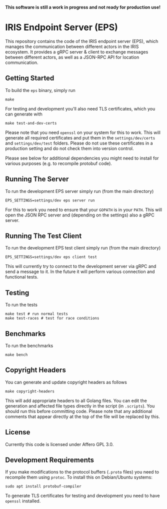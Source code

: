**This software is still a work in progress and not ready for production use!**

# IRIS Endpoint Server (EPS)

This repository contains the code of the IRIS endpoint server (EPS), which manages the communication between different actors in the IRIS ecosystem. It provides a gRPC server & client to exchange messages between different actors, as well as a JSON-RPC API for location communication.

## Getting Started

To build the `eps` binary, simply run

```
make
```

For testing and development you'll also need TLS certificates, which you can generate with

```
make test-and-dev-certs
```

Please note that you need `openssl` on your system for this to work. This will generate all required certificates and put them in the `settings/dev/certs` and `settings/dev/test` folders. Please do not use these certificates in a production setting and do not check them into version control.

Please see below for additional dependencies you might need to install for various purposes (e.g. to recompile protobuf code).

## Running The Server

To run the development EPS server simply run (from the main directory)

```
EPS_SETTINGS=settings/dev eps server run
```

For this to work you need to ensure that your `GOPATH` is in your `PATH`. This will open the JSON RPC server and (depending on the settings) also a gRPC server.

## Running The Test Client

To run the development EPS test client simply run (from the main directory)

```
EPS_SETTINGS=settings/dev eps client test
```

This will currently try to connect to the development server via gRPC and send a message to it. In the future it will perform various connection and functional tests.

## Testing

To run the tests

```
make test # run normal tests
make test-races # test for race conditions
```

## Benchmarks

To run the benchmarks

```
make bench
```

## Copyright Headers

You can generate and update copyright headers as follows

```
make copyright-headers
```

This will add appropriate headers to all Golang files. You can edit the generation and affected file types directly in the script (in `.scripts`). You should run this before committing code. Please note that any additional comments that appear directly at the top of the file will be replaced by this.

## License

Currently this code is licensed under Affero GPL 3.0.

## Development Requirements

If you make modifications to the protocol buffers (`.proto` files) you need to recompile them using `protoc`. To install this on Debian/Ubuntu systems:

```
sudo apt install protobuf-compiler
```

To generate TLS certificates for testing and development you need to have `openssl` installed.
